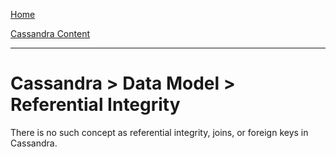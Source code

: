 [Home](../../index.md)

[Cassandra Content](../Cassandra.md)
___

# Cassandra > Data Model > Referential Integrity


There is no such concept as referential integrity, joins, or foreign keys in Cassandra.
